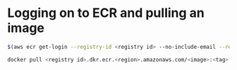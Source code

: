 # Logging on to ECR and pulling an image

```bash
$(aws ecr get-login --registry-id <registry id> --no-include-email --region <region>)

docker pull <registry id>.dkr.ecr.<region>.amazonaws.com/<image>:<tag>
```

